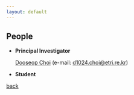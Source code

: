 ```yaml
---
layout: default
---
```


## People
+ **Principal Investigator**

     [Dooseop Choi](https://d1024choi.github.io) (e-mail: d1024.choi@etri.re.kr)

+ **Student**

[back](./)
